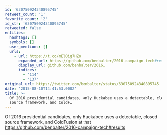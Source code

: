 ```yaml
---
id: '630750924340895745'
retweet_count: '1'
favorite_count: '2'
id_str: '630750924340895745'
retweeted: false
entities:
  hashtags: []
  symbols: []
  user_mentions: []
  urls:
    - url: https://t.co/mElOig7HZo
      expanded_url: https://github.com/benbalter/2016-campaign-tech#results
      display_url: github.com/benbalter/2016…
      indices:
        - '114'
        - '137'
original_url: https://twitter.com/benbalter/status/630750924340895745
date: '2015-08-10T14:41:53.000Z'
title: >-
  Of 2016 presidential candidates, only Huckabee uses a detectable, closed
  source framework, and ColdF…
---
```


Of 2016 presidential candidates, only Huckabee uses a detectable, closed source framework, and ColdFusion at that https://github.com/benbalter/2016-campaign-tech#results